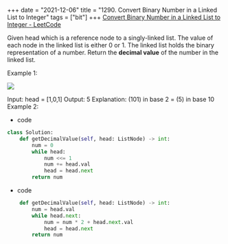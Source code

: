 +++ 
date = "2021-12-06"
title = "1290. Convert Binary Number in a Linked List to Integer"
tags = ["bit"]
+++
[Convert Binary Number in a Linked List to Integer - LeetCode](https://leetcode.com/problems/convert-binary-number-in-a-linked-list-to-integer/)

Given head which is a reference node to a singly-linked list. The value of each node in the linked list is either 0 or 1. The linked list holds the binary representation of a number.
Return the __decimal value__ of the number in the linked list.
 
Example 1:

![](https://assets.leetcode.com/uploads/2019/12/05/graph-1.png)

Input: head = [1,0,1] Output: 5 Explanation: (101) in base 2 = (5) in base 10 
Example 2:

- code
```py
class Solution:
    def getDecimalValue(self, head: ListNode) -> int:
        num = 0
        while head:
            num <<= 1
            num += head.val
            head = head.next
        return num
```
- code
```py
    def getDecimalValue(self, head: ListNode) -> int:
        num = head.val
        while head.next:
            num = num * 2 + head.next.val
            head = head.next
        return num
```
